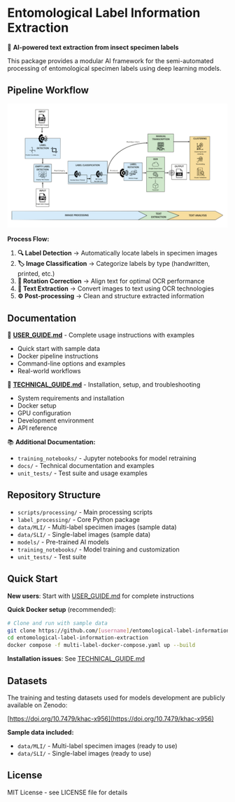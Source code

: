 # Entomological Label Information Extraction

🐛 **AI-powered text extraction from insect specimen labels**

This package provides a modular AI framework for the semi-automated processing of entomological specimen labels using deep learning models.

## Pipeline Workflow

![ELIE Pipeline Flowchart](docs/images/pipeline_flowchart.png)

**Process Flow:**

1. **🔍 Label Detection** → Automatically locate labels in specimen images
2. **🏷️ Image Classification** → Categorize labels by type (handwritten, printed, etc.)
3. **🔄 Rotation Correction** → Align text for optimal OCR performance  
4. **📝 Text Extraction** → Convert images to text using OCR technologies
5. **⚙️ Post-processing** → Clean and structure extracted information

## Documentation

📖 **[USER_GUIDE.md](USER_GUIDE.md)** - Complete usage instructions with examples
   - Quick start with sample data
   - Docker pipeline instructions
   - Command-line options and examples
   - Real-world workflows

🔧 **[TECHNICAL_GUIDE.md](TECHNICAL_GUIDE.md)** - Installation, setup, and troubleshooting
   - System requirements and installation
   - Docker setup
   - GPU configuration
   - Development environment
   - API reference

📚 **Additional Documentation:**
   - `training_notebooks/` - Jupyter notebooks for model retraining
   - `docs/` - Technical documentation and examples
   - `unit_tests/` - Test suite and usage examples

## Repository Structure

- `scripts/processing/` - Main processing scripts
- `label_processing/` - Core Python package
- `data/MLI/` - Multi-label specimen images (sample data)
- `data/SLI/` - Single-label images (sample data)
- `models/` - Pre-trained AI models
- `training_notebooks/` - Model training and customization
- `unit_tests/` - Test suite

## Quick Start

**New users**: Start with [USER_GUIDE.md](USER_GUIDE.md) for complete instructions

**Quick Docker setup** (recommended):

```bash
# Clone and run with sample data
git clone https://github.com/[username]/entomological-label-information-extraction.git
cd entomological-label-information-extraction
docker compose -f multi-label-docker-compose.yaml up --build
```

**Installation issues**: See [TECHNICAL_GUIDE.md](TECHNICAL_GUIDE.md)

## Datasets

The training and testing datasets used for models development are publicly available on Zenodo:

[https://doi.org/10.7479/khac-x956](https://doi.org/10.7479/khac-x956)

**Sample data included:**
- `data/MLI/` - Multi-label specimen images (ready to use)
- `data/SLI/` - Single-label images (ready to use)

## License

MIT License - see LICENSE file for details
